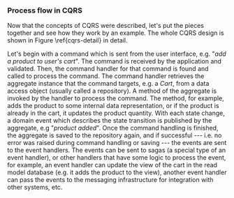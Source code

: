 ### Process flow in CQRS

Now that the concepts of CQRS were described, let's put the pieces together and see how they work by an example. The whole CQRS design is shown in Figure \ref{cqrs-detail} in detail.

Let's begin with a command which is sent from the user interface, e.g. "*add a product to user's cart*". The command is received by the application and validated. Then, the command handler for that command is found and called to process the command. The command handler retrieves the aggregate instance that the command targets, e.g. a *Cart*, from a data access object (usually called a repository). A method of the aggregate is invoked by the handler to process the command. The method, for example, adds the product to some internal data representation, or if the product is already in the cart, it updates the product quantity. With each state change, a domain event which describes the state transition is published by the aggregate, e.g "*product added*". Once the command handling is finished, the aggregate is saved to the repository again, and if successful --- i.e. no error was raised during command handling or saving --- the events are sent to the event handlers. The events can be sent to sagas (a special type of an event handler), or other handlers that have some logic to process the event, for example, an event handler can update the view of the cart in the read model database (e.g. it adds the product to the view), another event handler can pass the events to the messaging infrastructure for integration with other systems, etc.